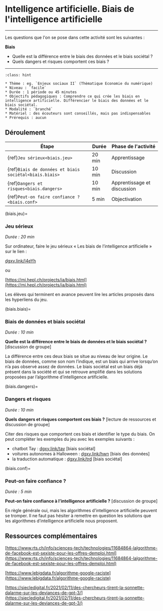 # Intelligence artificielle. Biais de l'intelligence artificielle

---- 

Les questions que l'on se pose dans cette activité sont les suivantes :

**Biais**
* Quelle est la différence entre le biais des données et le biais sociétal ? 
* Quels dangers et risques comportent ces biais ?


----

```{admonition} Intelligence artificielle. Biais de l'intelligence artificielle
:class: hint

* Thème : eg. `Enjeux sociaux II` (Thèmatique Economie du numérique)
* Niveau : `facile`
* Durée : 1 période ou 45 minutes
* Objectifs pédagogiques : Comprendre ce qui crée les biais en intelligence artificielle. Différencier le biais des données et le biais sociétal.
* Modalité : `branché`
* Matériel : des écouteurs sont conseillés, mais pas indispensables
* Prérequis : aucun

```

## Déroulement


| Étape                                   | Durée  | Phase de l'activité   | 
|---------------------------------------|------ |---------------------|
| {ref}`Jeu sérieux<biais.jeu>`                    | 20 min  | Apprentissage           |
| {ref}`Biais de données et biais sociétal<biais.biais>`  | 10 min  | Discussion |
| {ref}`Dangers et risques<biais.dangers>`          | 10 min   | Apprentissage et discussion           |
| {ref}`Peut-on faire confiance ?<biais.conf>`                       | 5 min   | Objectivation             |



(biais.jeu)=
### Jeu sérieux 

*Durée : 20 min*

Sur ordinateur, faire le jeu sérieux « Les biais de l’intelligence artificielle » sur le lien :

[dgxy.link/I4eYh](https://dgxy.link/I4eYh)

ou

[https://mi.hepl.ch/projects/ia/biais.html](https://mi.hepl.ch/projects/ia/biais.html)

Les élèves qui terminent en avance peuvent lire les articles proposés dans les hyperliens du jeu.


(biais.biais)=
### Biais de données et biais sociétal 

*Durée : 10 min*

**Quelle est la différence entre le biais de données et le biais sociétal ?** [discussion de groupe]

La différence entre ces deux biais se situe au niveau de leur origine.
Le biais de données, comme son nom l’indique, est un biais qui arrive lorsqu’on n’a pas observé assez de données. Le biais sociétal est
un biais déjà présent dans la société et qui se retrouve amplifié
dans les solutions proposées par l’algorithme d’intelligence artificielle.

(biais.dangers)=
### Dangers et risques

*Durée : 10 min*

**Quels dangers et risques comportent ces biais ?** [lecture de ressources et discussion de groupe]

Citer des risques que comportent ces biais et identifier le type du biais. On peut compléter les exemples du jeu avec les exemples suivants :
- chatbot Tay : [dgxy.link/tay](http://dgxy.link/tay) [biais sociétal]
- voitures autonomes à Halloween : [dgxy.link/hwn](http://dgxy.link/hwn) [biais des données] 
- la traduction automatique : [dgxy.link/trd](http://dgxy.link/trd) [biais sociétal]

(biais.conf)=
### Peut-on faire confiance ?

*Durée : 5 min*

**Peut-on faire confiance à l’intelligence artificielle ?** [discussion de groupe]

En règle générale oui, mais les algorithmes d’intelligence artificielle peuvent se tromper. Il ne faut pas hésiter à remettre en question
les solutions que les algorithmes d’intelligence artificielle nous proposent.

## Ressources complémentaires

[https://www.rts.ch/info/sciences-tech/technologies/11684864-lalgorithme-de-facebook-est-sexiste-pour-les-offres-demploi.html](https://www.rts.ch/info/sciences-tech/technologies/11684864-lalgorithme-de-facebook-est-sexiste-pour-les-offres-demploi.html)

[https://www.lebigdata.fr/algorithme-google-raciste](https://www.lebigdata.fr/algorithme-google-raciste)

[https://siecledigital.fr/2021/02/11/des-chercheurs-tirent-la-sonnette-dalarme-sur-les-deviances-de-gpt-3/](https://siecledigital.fr/2021/02/11/des-chercheurs-tirent-la-sonnette-dalarme-sur-les-deviances-de-gpt-3/)
